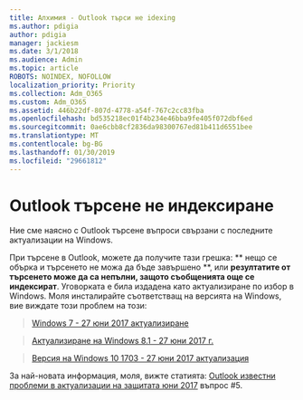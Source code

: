 ```yaml
---
title: Алхимия - Outlook търси не idexing
ms.author: pdigia
author: pdigia
manager: jackiesm
ms.date: 3/1/2018
ms.audience: Admin
ms.topic: article
ROBOTS: NOINDEX, NOFOLLOW
localization_priority: Priority
ms.collection: Adm_O365
ms.custom: Adm_O365
ms.assetid: 446b22df-807d-4778-a54f-767c2cc83fba
ms.openlocfilehash: bd535218ec01f4b234e46bba9fe405f072dbf6ed
ms.sourcegitcommit: 0ae6cbb8cf2836da98300767ed81b411d6551bee
ms.translationtype: MT
ms.contentlocale: bg-BG
ms.lasthandoff: 01/30/2019
ms.locfileid: "29661812"
---
```

# <a name="outlook-search-not-indexing"></a>Outlook търсене не индексиране

Ние сме наясно с Outlook търсене въпроси свързани с последните актуализации на Windows.
  
При търсене в Outlook, можете да получите тази грешка: ** нещо се обърка и търсенето не можа да бъде завършено **, или **резултатите от търсенето може да са непълни, защото съобщенията още се индексират**. Уговорката е била издадена като актуализиране по избор в Windows. Моля инсталирайте съответстващ на версията на Windows, вие виждате този проблем на този: 
  
> [Windows 7 - 27 юни 2017 актуализиране](https://support.office.com/article/https://support.microsoft.com/kb/4022168.aspx)
    
> [Актуализиране на Windows 8.1 - 27 юни 2017 г.](https://support.office.com/article/https://support.microsoft.com/kb/4022720.aspx)
    
> [Версия на Windows 10 1703 - 27 юни 2017 актуализация](https://support.office.com/article/https://support.microsoft.com/kb/4022716.aspx)
    
За най-новата информация, моля, вижте статията: [Outlook известни проблеми в актуализации на защитата юни 2017](https://support.office.com/article/https://support.office.com/article/Outlook-known-issues-in-the-June-2017-security-updates-3F6DBFFD-8505-492D-B19F-B3B89369ED9B.aspx) въпрос #5. 
  

